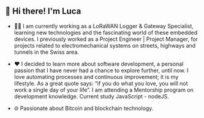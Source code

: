 ## 👋 Hi there! I'm Luca

- 👨‍💻 I am currently working as a LoRaWAN Logger & Gateway Specialist, learning new technologies and the fascinating world of these embedded devices.
  I previously worked as a Project Engineer | Project Manager, for projects related to electromechanical systems  on streets, highways and tunnels in the Swiss area.

- :heart: I decided to learn more about software development, a personal passion that I have never had a chance to explore further, until now. I love automating processes and continuous improvement; it is my lifestyle. As a great quote says: “if you do what you love, you will not work a single day of your life”. I am attending a Mentorship program on development knowledge.
Current study JavaScript - nodeJS.

- :globe_with_meridians: Passionate about Bitcoin and blockchain technology.
